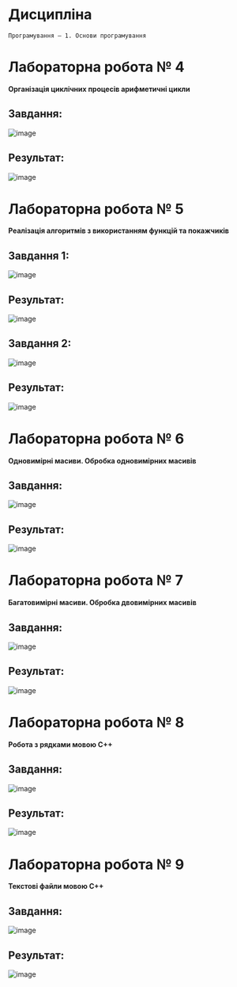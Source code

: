 # Дисципліна 

`Програмування – 1. Основи програмування`

# Лабораторна робота № 4

**Організація циклічних процесів арифметичні цикли**

## Завдання:

![image](https://github.com/zerorchik/OP_1_labs/assets/103893849/0888595d-2ee9-462b-9c84-1cbc792273dc)

## Результат:

![image](https://github.com/zerorchik/OP_1_labs/assets/103893849/022ebe0e-f30b-4145-8e11-517f5a81021b)

# Лабораторна робота № 5

**Реалізація алгоритмів з використанням функцій та покажчиків**

## Завдання 1:

![image](https://github.com/zerorchik/OP_1_labs/assets/103893849/1116862e-47db-45a1-bd1a-b823bfe76a3b)

## Результат:

![image](https://github.com/zerorchik/OP_1_labs/assets/103893849/022ebe0e-f30b-4145-8e11-517f5a81021b)

## Завдання 2:

![image](https://github.com/zerorchik/OP_1_labs/assets/103893849/7fda2bcd-07d4-4b7b-a1c6-84090b00036d)

## Результат:

![image](https://github.com/zerorchik/OP_1_labs/assets/103893849/e911fbac-04f4-4138-8531-78686f963b1d)

# Лабораторна робота № 6

**Одновимірні масиви. Обробка одновимірних масивів**

## Завдання:

![image](https://github.com/zerorchik/OP_1_labs/assets/103893849/4c7cc291-b45d-4741-9743-26a5774a8237)

## Результат:

![image](https://github.com/zerorchik/OP_1_labs/assets/103893849/773e73a2-9b91-4cf2-9438-0a37ddd35c3f)

# Лабораторна робота № 7

**Багатовимірні масиви. Обробка двовимірних масивів**

## Завдання:

![image](https://github.com/zerorchik/OP_1_labs/assets/103893849/426276db-05a5-4705-99bb-84559474a508)

## Результат:

![image](https://github.com/zerorchik/OP_1_labs/assets/103893849/8886306c-7ab1-408a-9d4d-790e32b21765)

# Лабораторна робота № 8

**Робота з рядками мовою С++**

## Завдання:

![image](https://github.com/zerorchik/OP_1_labs/assets/103893849/17c87ebe-f748-4eba-86d5-221d2b566722)

## Результат:

![image](https://github.com/zerorchik/OP_1_labs/assets/103893849/a2d40737-29e8-4355-9ffd-a9be2a47cb78)

# Лабораторна робота № 9

**Текстові файли мовою С++**

## Завдання:

![image](https://github.com/zerorchik/OP_1_labs/assets/103893849/5df45bc0-74fd-4904-88da-4187f054d866)

## Результат:

![image](https://github.com/zerorchik/OP_1_labs/assets/103893849/fb0604ee-5ca9-4a03-bea4-0200fb291f99)
